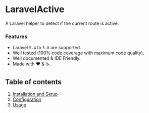 # LaravelActive

A Laravel helper to detect if the current route is active.

### Features
  
  * Laravel `5.4` to `5.8` are supported.
  * Well tested (100% code coverage with maximum code quality).
  * Well documented &amp; IDE Friendly.
  * Made with :heart: &amp; :coffee:.

## Table of contents

  1. [Installation and Setup](1-Installation-and-Setup.md)
  2. [Configuration](2-Configuration.md)
  3. [Usage](3-Usage.md)
